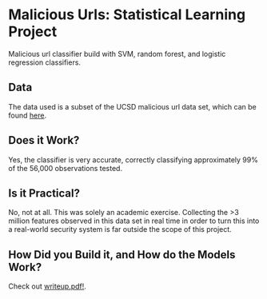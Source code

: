 # Malicious Urls: Statistical Learning Project
Malicious url classifier build with SVM, random forest, and logistic regression classifiers.

## Data
The data used is a subset of the UCSD malicious url data set, which can be found [here](http://sysnet.ucsd.edu/projects/url/ "Title").

## Does it Work?
Yes, the classifier is very accurate, correctly classifying approximately 99% of the 56,000 observations tested.

## Is it Practical?
No, not at all. This was solely an academic exercise. Collecting the >3 million features observed in this data set in real time in order to turn this into a real-world security system is far outside the scope of this project. 

## How Did you Build it, and How do the Models Work?
Check out [writeup.pdf!](https://github.com/jldbc/malicious-urls/blob/master/writeup.pdf "Title").

